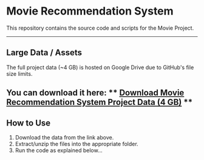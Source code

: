 # Movie Recommendation System

This repository contains the source code and scripts for the Movie Project.

---

## Large Data / Assets

The full project data (~4 GB) is hosted on Google Drive due to GitHub's file size limits.

You can download it here:
**
[Download Movie Recommendation System Project Data (4 GB)](https://drive.google.com/uc?export=download&id=YOUR_FILE_ID)
**
---

## How to Use

1. Download the data from the link above.
2. Extract/unzip the files into the appropriate folder.
3. Run the code as explained below...
